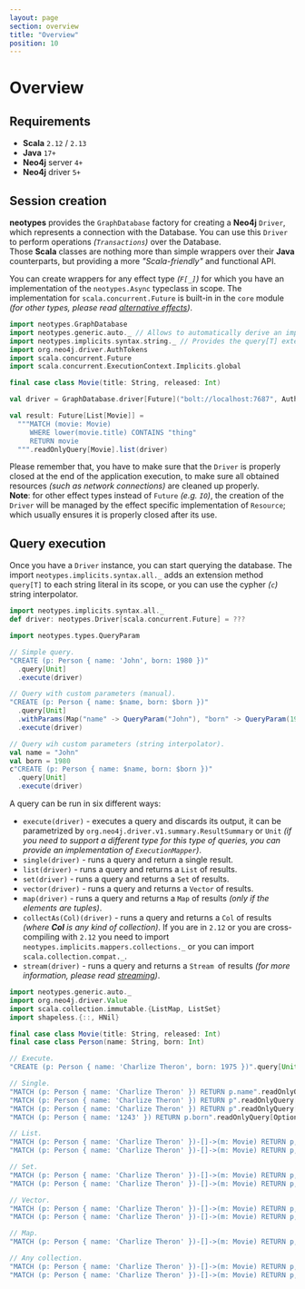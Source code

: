 ```yaml
---
layout: page
section: overview
title: "Overview"
position: 10
---
```


# Overview

## Requirements

+ **Scala** `2.12` / `2.13`
+ **Java** `17+`
+ **Neo4j** server `4+`
+ **Neo4j** driver `5+`

## Session creation

**neotypes** provides the `GraphDatabase` factory for creating a **Neo4j** `Driver`,
which represents a connection with the Database.
You can use this `Driver` to perform operations _(`Transactions`)_ over the Database.<br>
Those **Scala** classes are nothing more than simple wrappers over their **Java** counterparts,
but providing a more _"Scala-friendly"_ and functional API.

You can create wrappers for any effect type _(`F[_]`)_
for which you have an implementation of the `neotypes.Async` typeclass in scope.
The implementation for `scala.concurrent.Future` is built-in
in the `core` module _(for other types, please read [alternative effects](alternative_effects))_.

```scala mdoc:compile-only
import neotypes.GraphDatabase
import neotypes.generic.auto._ // Allows to automatically derive an implicit ResultMapper for case classes.
import neotypes.implicits.syntax.string._ // Provides the query[T] extension method.
import org.neo4j.driver.AuthTokens
import scala.concurrent.Future
import scala.concurrent.ExecutionContext.Implicits.global

final case class Movie(title: String, released: Int)

val driver = GraphDatabase.driver[Future]("bolt://localhost:7687", AuthTokens.basic("neo4j", "****"))

val result: Future[List[Movie]] =
  """MATCH (movie: Movie)
     WHERE lower(movie.title) CONTAINS "thing"
     RETURN movie
  """.readOnlyQuery[Movie].list(driver)
```

Please remember that, you have to make sure that the `Driver` is properly closed
at the end of the application execution,
to make sure all obtained resources _(such as network connections)_ are cleaned up properly.<br>
**Note**: for other effect types instead of `Future` _(e.g. `IO`)_,
the creation of the `Driver` will be managed by the effect specific implementation of `Resource`;
which usually ensures it is properly closed after its use.

## Query execution

Once you have a `Driver` instance, you can start querying the database.
The import `neotypes.implicits.syntax.all._` adds an extension method `query[T]`
to each string literal in its scope,
or you can use the cypher _(`c`)_ string interpolator.

```scala mdoc:invisible
import neotypes.implicits.syntax.all._
def driver: neotypes.Driver[scala.concurrent.Future] = ???
```

```scala mdoc:compile-only
import neotypes.types.QueryParam

// Simple query.
"CREATE (p: Person { name: 'John', born: 1980 })"
  .query[Unit]
  .execute(driver)

// Query with custom parameters (manual).
"CREATE (p: Person { name: $name, born: $born })"
  .query[Unit]
  .withParams(Map("name" -> QueryParam("John"), "born" -> QueryParam(1980)))
  .execute(driver)

// Query wih custom parameters (string interpolator).
val name = "John"
val born = 1980
c"CREATE (p: Person { name: $name, born: $born })"
  .query[Unit]
  .execute(driver)
```

A query can be run in six different ways:

* `execute(driver)` - executes a query and discards its output, it can be parametrized by `org.neo4j.driver.v1.summary.ResultSummary` or `Unit`
_(if you need to support a different type for this type of queries, you can provide an implementation of `ExecutionMapper`)_.
* `single(driver)` - runs a query and return a single result.
* `list(driver)` - runs a query and returns a `List` of results.
* `set(driver)` - runs a query and returns a `Set` of results.
* `vector(driver)` - runs a query and returns a `Vector` of results.
* `map(driver)` - runs a query and returns a `Map` of results
_(only if the elements are tuples)_.
* `collectAs(Col)(driver)` - runs a query and returns a `Col` of results
_(where **Col** is any kind of collection)_.
If you are in `2.12` or you are cross-compiling with `2.12` you need to import `neotypes.implicits.mappers.collections._` or you can import `scala.collection.compat._`.
* `stream(driver)` - runs a query and returns a `Stream `of results
_(for more information, please read [streaming](streams))_.

```scala mdoc:compile-only
import neotypes.generic.auto._
import org.neo4j.driver.Value
import scala.collection.immutable.{ListMap, ListSet}
import shapeless.{::, HNil}

final case class Movie(title: String, released: Int)
final case class Person(name: String, born: Int)

// Execute.
"CREATE (p: Person { name: 'Charlize Theron', born: 1975 })".query[Unit].execute(driver)

// Single.
"MATCH (p: Person { name: 'Charlize Theron' }) RETURN p.name".readOnlyQuery[String].single(driver)
"MATCH (p: Person { name: 'Charlize Theron' }) RETURN p".readOnlyQuery[Person].single(driver)
"MATCH (p: Person { name: 'Charlize Theron' }) RETURN p".readOnlyQuery[Map[String, Value]].single(driver)
"MATCH (p: Person { name: '1243' }) RETURN p.born".readOnlyQuery[Option[Int]].single(driver)

// List.
"MATCH (p: Person { name: 'Charlize Theron' })-[]->(m: Movie) RETURN p,m".readOnlyQuery[Person :: Movie :: HNil].list(driver)
"MATCH (p: Person { name: 'Charlize Theron' })-[]->(m: Movie) RETURN p,m".readOnlyQuery[(Person, Movie)].list(driver)

// Set.
"MATCH (p: Person { name: 'Charlize Theron' })-[]->(m: Movie) RETURN p,m".readOnlyQuery[Person :: Movie :: HNil].set(driver)
"MATCH (p: Person { name: 'Charlize Theron' })-[]->(m: Movie) RETURN p,m".readOnlyQuery[(Person, Movie)].set(driver)

// Vector.
"MATCH (p: Person { name: 'Charlize Theron' })-[]->(m: Movie) RETURN p,m".readOnlyQuery[Person :: Movie :: HNil].vector(driver)
"MATCH (p: Person { name: 'Charlize Theron' })-[]->(m: Movie) RETURN p,m".readOnlyQuery[(Person, Movie)].vector(driver)

// Map.
"MATCH (p: Person { name: 'Charlize Theron' })-[]->(m: Movie) RETURN p,m".readOnlyQuery[(Person, Movie)].map(driver)

// Any collection.
"MATCH (p: Person { name: 'Charlize Theron' })-[]->(m: Movie) RETURN p,m".readOnlyQuery[Person :: Movie :: HNil].collectAs(ListSet)(driver)
"MATCH (p: Person { name: 'Charlize Theron' })-[]->(m: Movie) RETURN p,m".readOnlyQuery[(Person, Movie)].collectAs(ListMap)(driver)
```
